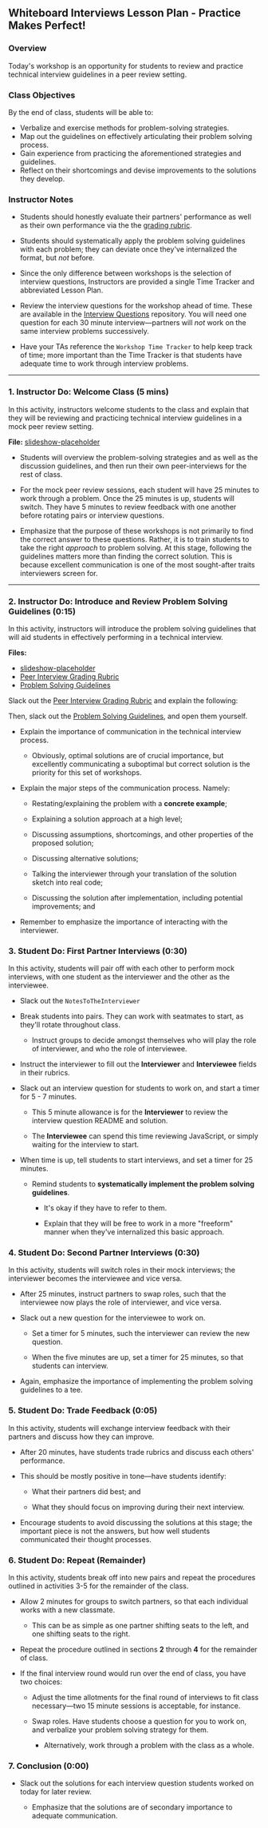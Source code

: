 ## Whiteboard Interviews Lesson Plan - Practice Makes Perfect!

### Overview

Today's workshop is an opportunity for students to review and practice technical interview guidelines in a peer review setting.

### Class Objectives

By the end of class, students will be able to:

* Verbalize and exercise methods for problem-solving strategies.
* Map out the guidelines on effectively articulating their problem solving process.
* Gain experience from practicing the aforementioned strategies and guidelines.
* Reflect on their shortcomings and devise improvements to the solutions they develop.

### Instructor Notes

* Students should honestly evaluate their partners' performance as well as their own performance via the the [grading rubric]().

* Students should systematically apply the problem solving guidelines with each problem; they can deviate once they've internalized the format, but *not* before.

* Since the only difference between workshops is the selection of interview questions, Instructors are provided a single Time Tracker and abbreviated Lesson Plan.

* Review the interview questions for the workshop ahead of time. These are available in the [Interview Questions](../3-Interview-Qs) repository. You will need one question for each 30 minute interview—partners will *not* work on the same interview problems successively.

* Have your TAs reference the `Workshop Time Tracker` to help keep track of time; more important than the Time Tracker is that students have adequate time to work through interview problems.

---

### 1. Instructor Do: Welcome Class (5 mins)

In this activity, instructors welcome students to the class and explain that they will be reviewing and practicing technical interview guidelines in a mock peer review setting.

**File:** [slideshow-placeholder]()

* Students will overview the problem-solving strategies and as well as the discussion guidelines, and then run their own peer-interviews for the rest of class.

* For the mock peer review sessions, each student will have 25 minutes to work through a problem. Once the 25 minutes is up, students will switch. They have 5 minutes to review feedback with one another before rotating pairs or interview questions.

* Emphasize that the purpose of these workshops is not primarily to find the correct answer to these questions. Rather, it is to train students to take the right *approach* to problem solving. At this stage, following the guidelines matters more than finding the correct solution. This is because excellent communication is one of the most sought-after traits interviewers screen for.

---

### 2. Instructor Do: Introduce and Review Problem Solving Guidelines (0:15)

In this activity, instructors will introduce the problem solving guidelines that will aid students in effectively performing in a technical interview.

**Files:**

* [slideshow-placeholder]()
* [Peer Interview Grading Rubric](Activities/01-Ins_Problem_Solving_Guidelines/Solved/PeerTechnicalInterviewRubric.xlsx)
* [Problem Solving Guidelines](Activities/01-Ins_Problem_Solving_Guidelines/Solved/TechnicalInterviewGuidelines.pdf)

Slack out the [Peer Interview Grading Rubric](../2-Resources/PeerTechnicalInterviewRubric.xlsx) and explain the following:

Then, slack out the [Problem Solving Guidelines](../2-Resources/TechnicalInterviewGuidelines.pdf), and open them yourself.

* Explain the importance of communication in the technical interview process.

  * Obviously, optimal solutions are of crucial importance, but excellently communicating a suboptimal but correct solution is the priority for this set of workshops.

* Explain the major steps of the communication process. Namely:

  * Restating/explaining the problem with a **concrete example**;

  * Explaining a solution approach at a high level;

  * Discussing assumptions, shortcomings, and other properties of the proposed solution;

  * Discussing alternative solutions;

  * Talking the interviewer through your translation of the solution sketch into real code;

  * Discussing the solution after implementation, including potential improvements; and

* Remember to emphasize the importance of interacting with the interviewer.

### 3. Student Do: First Partner Interviews (0:30)

In this activity, students will pair off with each other to perform mock interviews, with one student as the interviewer and the other as the interviewee.

* Slack out the `NotesToTheInterviewer`

* Break students into pairs. They can work with seatmates to start, as they'll rotate throughout class.

  * Instruct groups to decide amongst themselves who will play the role of interviewer, and who the role of interviewee.

* Instruct the interviewer to fill out the **Interviewer** and **Interviewee** fields in their rubrics.

* Slack out an interview question for students to work on, and start a timer for 5 - 7 minutes.

  * This 5 minute allowance is for the **Interviewer** to review the interview question README and solution.

  * The **Interviewee** can spend this time reviewing JavaScript, or simply waiting for the interview to start.

* When time is up, tell students to start interviews, and set a timer for 25 minutes.

  * Remind students to **systematically implement the problem solving guidelines**.

    * It's okay if they have to refer to them.

    * Explain that they will be free to work in a more "freeform" manner when they've internalized this basic approach.

### 4. Student Do: Second Partner Interviews (0:30)

In this activity, students will switch roles in their mock interviews; the interviewer becomes the interviewee and vice versa.

* After 25 minutes, instruct partners to swap roles, such that the interviewee now plays the role of interviewer, and vice versa.

* Slack out a new question for the interviewee to work on.

  * Set a timer for 5 minutes, such the interviewer can review the new question.

  * When the five minutes are up, set a timer for 25 minutes, so that students can interview.

* Again, emphasize the importance of implementing the problem solving guidelines to a tee.

### 5. Student Do: Trade Feedback (0:05)

In this activity, students will exchange interview feedback with their partners and discuss how they can improve.

* After 20 minutes, have students trade rubrics and discuss each others' performance.

* This should be mostly positive in tone—have students identify:

  * What their partners did best; and

  * What they should focus on improving during their next interview.

* Encourage students to avoid discussing the solutions at this stage; the important piece is not the answers, but how well students communicated their thought processes.

### 6. Student Do: Repeat (Remainder)

In this activity, students break off into new pairs and repeat the procedures outlined in activities 3-5 for the remainder of the class.

* Allow 2 minutes for groups to switch partners, so that each individual works with a new classmate.

  * This can be as simple as one partner shifting seats to the left, and one shifting seats to the right.

* Repeat the procedure outlined in sections **2** through **4** for the remainder of class.

* If the final interview round would run over the end of class, you have two choices:

  * Adjust the time allotments for the final round of interviews to fit class necessary—two 15 minute sessions is acceptable, for instance.

  * Swap roles. Have students choose a question for you to work on, and verbalize your problem solving strategy for them.

    * Alternatively, work through a problem with the class as a whole.

### 7. Conclusion (0:00)

* Slack out the solutions for each interview question students worked on today for later review.

  * Emphasize that the solutions are of secondary importance to adequate communication.
